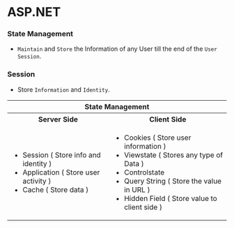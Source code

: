 # ASP.NET 

### State Management
- `Maintain` and `Store` the Information of any User till the end of the `User Session`.

### Session
- Store `Information` and `Identity`.

<table align=center>
  <tr><th colspan=2>State Management</th></tr>
  <tr><th>Server Side</th><th>Client Side</th></tr>
  <tr>
    <td>
      <ul>
        <li>Session ( Store info and identity )</li>
        <li>Application ( Store user activity )</li>
        <li>Cache ( Store data )</li>
      </ul>
    </td>    
    <td>
      <ul>
        <li>Cookies ( Store user information )</li>
        <li>Viewstate ( Stores any type of Data )</li>
        <li>Controlstate</li>
        <li>Query String ( Store the value in URL )</li>
        <li>Hidden Field ( Store value to client side )</li>
      </ul>
    </td>    
  </tr>
</table>
